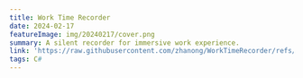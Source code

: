 ```yaml
---
title: Work Time Recorder
date: 2024-02-17
featureImage: img/20240217/cover.png
summary: A silent recorder for immersive work experience.
link: 'https://raw.githubusercontent.com/zhanong/WorkTimeRecorder/refs/heads/main/README.md'
tags: C#
---
```







